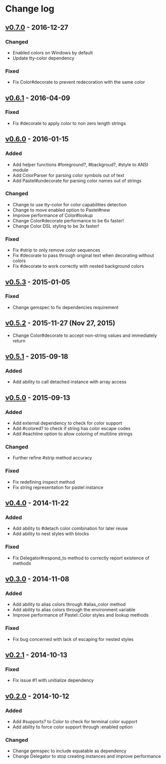 # Change log

## [v0.7.0] - 2016-12-27

### Changed
* Enabled colors on Windows by default
* Update tty-color dependency

### Fixed
* Fix Color#decorate to prevent redecoration with the same color

## [v0.6.1] - 2016-04-09

### Fixed
* Fix #decorate to apply color to non zero length strings

## [v0.6.0] - 2016-01-15

### Added
* Add helper functions #foreground?, #backgroud?, #style to ANSI module
* Add ColorParser for parsing color symbols out of text
* Add Pastel#undecorate for parsing color names out of strings

### Changed
* Change to use tty-color for color capabilities detection
* Change to move enabled option to Pastel#new
* Improve performance of Color#lookup
* Change Color#decorate performance to be 6x faster!
* Change Color DSL styling to be 3x faster!

### Fixed
* Fix #strip to only remove color sequences
* Fix #decorate to pass through original text when decorating without colors
* Fix #decorate to work correctly with nested background colors

## [v0.5.3] - 2015-01-05

### Fixed
* Change gemspec to fix dependencies requirement

## [v0.5.2] - 2015-11-27 (Nov 27, 2015)

* Change Color#decorate to accept non-string values and immediately return

## [v0.5.1] - 2015-09-18

### Added
* Add ability to call detached instance with array access

## [v0.5.0] - 2015-09-13

### Added
* Add external dependency to check for color support
* Add #colored? to check if string has color escape codes
* Add #eachline option to allow coloring of multiline strings

### Changed
* Further refine #strip method accuracy

### Fixed
* Fix redefining inspect method
* Fix string representation for pastel instance

## [v0.4.0] - 2014-11-22

### Added
* Add ability to #detach color combination for later reuse
* Add ability to nest styles with blocks

### Fixed
* Fix Delegator#respond_to method to correctly report existence of methods

## [v0.3.0] - 2014-11-08

### Added
* Add ability to alias colors through #alias_color method
* Add ability to alias colors through the environment variable
* Improve performance of Pastel::Color styles and lookup methods

### Fixed
* Fix bug concerned with lack of escaping for nested styles

## [v0.2.1] - 2014-10-13

### Fixed
* Fix issue #1 with unitialize dependency

## [v0.2.0] - 2014-10-12

### Added
* Add #supports? to Color to check for terminal color support
* Add ability to force color support through :enabled option

### Changed
* Change gemspec to include equatable as dependency
* Change Delegator to stop creating instances and improve performance

[v0.7.0]: https://github.com/peter-murach/pastel/compare/v0.6.1...v0.7.0
[v0.6.1]: https://github.com/peter-murach/pastel/compare/v0.6.0...v0.6.1
[v0.6.0]: https://github.com/peter-murach/pastel/compare/v0.5.3...v0.6.0
[v0.5.3]: https://github.com/peter-murach/pastel/compare/v0.5.2...v0.5.3
[v0.5.2]: https://github.com/peter-murach/pastel/compare/v0.5.1...v0.5.2
[v0.5.1]: https://github.com/peter-murach/pastel/compare/v0.5.0...v0.5.1
[v0.5.0]: https://github.com/peter-murach/pastel/compare/v0.4.0...v0.5.0
[v0.4.0]: https://github.com/peter-murach/pastel/compare/v0.3.0...v0.4.0
[v0.3.0]: https://github.com/peter-murach/pastel/compare/v0.2.1...v0.3.0
[v0.2.1]: https://github.com/peter-murach/pastel/compare/v0.2.0...v0.2.1
[v0.2.0]: https://github.com/peter-murach/pastel/compare/v0.1.0...v0.2.0
[v0.1.0]: https://github.com/peter-murach/pastel/compare/v0.1.0
